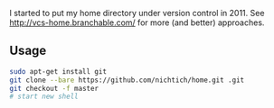 I started to put my home directory under version control in 2011. See
<http://vcs-home.branchable.com/> for more (and better) approaches.

## Usage

```bash
sudo apt-get install git
git clone --bare https://github.com/nichtich/home.git .git
git checkout -f master
# start new shell
```
